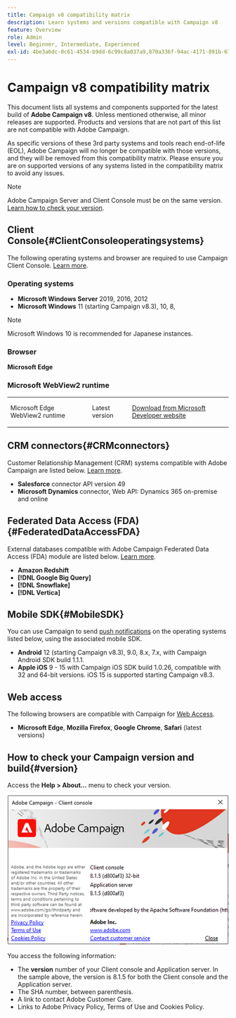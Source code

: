 ```yaml
---
title: Campaign v8 compatibility matrix
description: Learn systems and versions compatible with Campaign v8
feature: Overview
role: Admin
level: Beginner, Intermediate, Experienced
exl-id: 4be3a6dc-0c61-4534-b9dd-6c99c8a037a9,870a336f-94ac-4171-891b-67614feef6ef,bebdd930-c7f6-4629-a489-3c704b33f058,d493e613-eb61-43b1-9c6d-1bd881af0734
---
```

# Campaign v8 compatibility matrix

This document lists all systems and components supported for the latest build of **Adobe Campaign v8**. Unless mentioned otherwise, all minor releases are supported. Products and versions that are not part of this list are not compatible with Adobe Campaign.

As specific versions of these 3rd party systems and tools reach end-of-life (EOL), Adobe Campaign will no longer be compatible with those versions, and they will be removed from this compatibility matrix. Please ensure you are on supported versions of any systems listed in the compatibility matrix to avoid any issues.

>[!NOTE]
>
>Adobe Campaign Server and Client Console must be on the same version. [Learn how to check your version](#version).

## Client Console{#ClientConsoleoperatingsystems}

The following operating systems and browser are required to use Campaign Client Console. [Learn more](connect.md).

### Operating systems

* **Microsoft Windows Server** 2019, 2016, 2012
* **Microsoft Windows** 11 (starting Campaign v8.3), 10, 8,

>[!NOTE]
>
>Microsoft Windows 10 is recommended for Japanese instances.

### Browser

**Microsoft Edge** 

### Microsoft WebView2 runtime

<table>
<tbody>
<tr>
<td>
<p>Microsoft Edge WebView2 runtime
</p>
</td>
<td>
<p>Latest version</p>
</td>
<td>
<p><a href="http://www.adobe.com/go/acc-ms-webview2-runtime-download">Download from Microsoft Developer website</a></p>
</td>
</tr>
</tbody>
</table>

## CRM connectors{#CRMconnectors}

Customer Relationship Management (CRM) systems compatible with Adobe Campaign are listed below. [Learn more](../connect/crm.md).

* **Salesforce** connector API version 49
* **Microsoft Dynamics** connector, Web API: Dynamics 365 on-premise and online

## Federated Data Access (FDA){#FederatedDataAccessFDA}

External databases compatible with Adobe Campaign Federated Data Access (FDA) module are listed below. [Learn more](../connect/fda.md).

* **Amazon Redshift**
* **[!DNL Google Big Query]**
* **[!DNL Snowflake]**
* **[!DNL Vertica]**

## Mobile SDK{#MobileSDK}

You can use Campaign to send [push notifications](../send/push.md) on the operating systems listed below, using the associated mobile SDK.

* **Android** 12 (starting Campaign v8.3), 9.0, 8.x, 7.x, with Campaign Android SDK build 1.1.1.
* **Apple iOS** 9 - 15 with Campaign iOS SDK build 1.0.26, compatible with 32 and 64-bit versions. iOS 15 is supported starting Campaign v8.3.

## Web access

The following browsers are compatible with Campaign for [Web Access](connect.md#web-access).

* **Microsoft Edge**, **Mozilla Firefox**, **Google Chrome**, **Safari** (latest versions)

## How to check your Campaign version and build{#version}

Access the **Help > About…** menu to check your version.

![](assets/ac-version.png)

You access the following information:

* The **version** number of your Client console and Application server. In the sample above, the version is 8.1.5 for both the Client console and the Application server.
* The SHA number, between parenthesis.
* A link to contact Adobe Customer Care.
* Links to Adobe Privacy Policy, Terms of Use and Cookies Policy.

